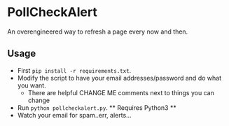 # PollCheckAlert
An overengineered way to refresh a page every now and then.

## Usage

- First `pip install -r requirements.txt`.
- Modify the script to have your email addresses/password and do what you want.
    - There are helpful CHANGE ME comments next to things you can change
- Run `python pollcheckalert.py`. ** Requires Python3 **
- Watch your email for spam..err, alerts...
 
